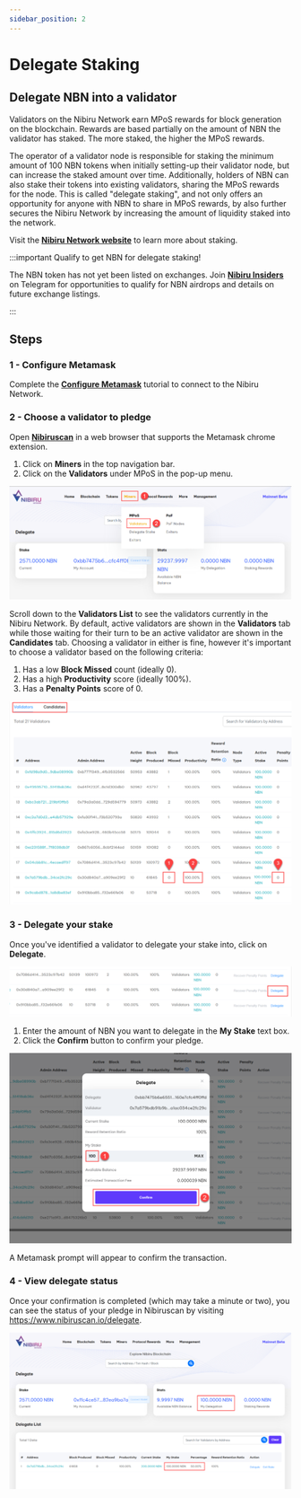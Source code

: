 ```yaml
---
sidebar_position: 2
---
```

# Delegate Staking
Delegate NBN into a validator
---

Validators on the Nibiru Network earn MPoS rewards for block generation on the blockchain.  Rewards
are based partially on the amount of NBN the validator has staked.  The more staked, the higher
the MPoS rewards.

The operator of a validator node is responsible for staking the minimum amount of 100 NBN tokens 
when initially setting-up their validator node, but can increase the staked amount over time.
Additionally, holders of NBN can also stake their tokens into existing validators, sharing the
MPoS rewards for the node.  This is called "delegate staking", and not only offers an opportunity
for anyone with NBN to share in MPoS rewards, by also further secures the Nibiru Network by
increasing the amount of liquidity staked into the network.

Visit the [**Nibiru Network website**](https://www.nibirunet.io/staking) to learn more about staking.

:::important Qualify to get NBN for delegate staking!

The NBN token has not yet been listed on exchanges. Join 
[**Nibiru Insiders**](https://t.me/nibiru_insider) on Telegram for opportunities to qualify for
NBN airdrops and details on future exchange listings.

:::

## Steps

### 1 - Configure Metamask

Complete the [**Configure Metamask**](/docs/getting-started/configure-metamask.md) tutorial to connect to the Nibiru Network.

### 2 - Choose a validator to pledge

Open [**Nibiruscan**](https://www.Nibiruscan.io/) in a web browser that supports the Metamask chrome extension.
1. Click on **Miners** in the top navigation bar.
2. Click on the **Validators** under MPoS in the pop-up menu.

![Select validator screen](nibiruscan_validators.png)

Scroll down to the **Validators List** to see the validators currently in the Nibiru Network.
By default, active validators are shown in the **Validators** tab while those waiting for their
turn to be an active validator are shown in the **Candidates** tab.  Choosing a validator in
either is fine, however it's important to choose a validator based on the following criteria:

1. Has a low **Block Missed** count (ideally 0).
2. Has a high **Productivity** score (ideally 100%).
3. Has a **Penalty Points** score of 0.

![Validator scores](nibiruscan_choose_validator.png)

### 3 - Delegate your stake

Once you've identified a validator to delegate your stake into, click on **Delegate**.

![Delegate](nibiruscan_delegate.png)

1. Enter the amount of NBN you want to delegate in the **My Stake** text box.
2. Click the **Confirm** button to confirm your pledge.

![Confirm Delegation](nibiruscan_confirm.png)

A Metamask prompt will appear to confirm the transaction.

### 4 - View delegate status

Once your confirmation is completed (which may take a minute or two), you can see the status of
your pledge in Nibiruscan by visiting https://www.nibiruscan.io/delegate. 

![My Delegation](nibiruscan_mydelegation.png)


